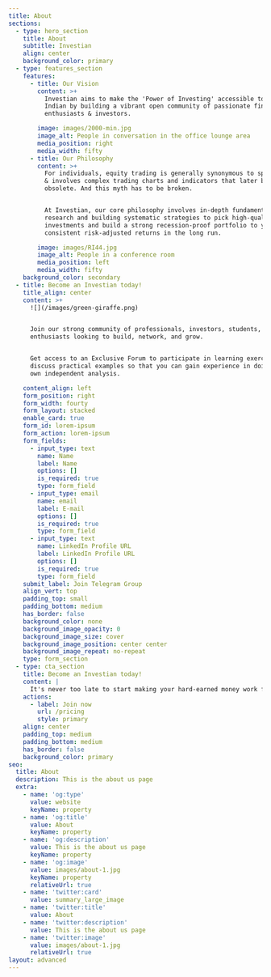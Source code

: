 ```yaml
---
title: About
sections:
  - type: hero_section
    title: About
    subtitle: Investian
    align: center
    background_color: primary
  - type: features_section
    features:
      - title: Our Vision
        content: >+
          Investian aims to make the 'Power of Investing' accessible to every
          Indian by building a vibrant open community of passionate finance
          enthusiasts & investors.

        image: images/2000-min.jpg
        image_alt: People in conversation in the office lounge area
        media_position: right
        media_width: fifty
      - title: Our Philosophy
        content: >+
          For individuals, equity trading is generally synonymous to speculation
          & involves complex trading charts and indicators that later becomes
          obsolete. And this myth has to be broken.


          At Investian, our core philosophy involves in-depth fundamental
          research and building systematic strategies to pick high-quality
          investments and build a strong recession-proof portfolio to yield
          consistent risk-adjusted returns in the long run.

        image: images/RI44.jpg
        image_alt: People in a conference room
        media_position: left
        media_width: fifty
    background_color: secondary
  - title: Become an Investian today!
    title_align: center
    content: >+
      ![](/images/green-giraffe.png)


      Join our strong community of professionals, investors, students, finance
      enthusiasts looking to build, network, and grow.


      Get access to an Exclusive Forum to participate in learning exercises and
      discuss practical examples so that you can gain experience in doing your
      own independent analysis.

    content_align: left
    form_position: right
    form_width: fourty
    form_layout: stacked
    enable_card: true
    form_id: lorem-ipsum
    form_action: lorem-ipsum
    form_fields:
      - input_type: text
        name: Name
        label: Name
        options: []
        is_required: true
        type: form_field
      - input_type: email
        name: email
        label: E-mail
        options: []
        is_required: true
        type: form_field
      - input_type: text
        name: LinkedIn Profile URL
        label: LinkedIn Profile URL
        options: []
        is_required: true
        type: form_field
    submit_label: Join Telegram Group
    align_vert: top
    padding_top: small
    padding_bottom: medium
    has_border: false
    background_color: none
    background_image_opacity: 0
    background_image_size: cover
    background_image_position: center center
    background_image_repeat: no-repeat
    type: form_section
  - type: cta_section
    title: Become an Investian today!
    content: |
      It's never too late to start making your hard-earned money work for you.
    actions:
      - label: Join now
        url: /pricing
        style: primary
    align: center
    padding_top: medium
    padding_bottom: medium
    has_border: false
    background_color: primary
seo:
  title: About
  description: This is the about us page
  extra:
    - name: 'og:type'
      value: website
      keyName: property
    - name: 'og:title'
      value: About
      keyName: property
    - name: 'og:description'
      value: This is the about us page
      keyName: property
    - name: 'og:image'
      value: images/about-1.jpg
      keyName: property
      relativeUrl: true
    - name: 'twitter:card'
      value: summary_large_image
    - name: 'twitter:title'
      value: About
    - name: 'twitter:description'
      value: This is the about us page
    - name: 'twitter:image'
      value: images/about-1.jpg
      relativeUrl: true
layout: advanced
---
```

